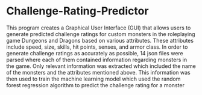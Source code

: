 # Challenge-Rating-Predictor

This program creates a Graphical User Interface (GUI) that allows users to generate predicted challenge ratings for custom monsters in the roleplaying game Dungeons and Dragons based on various attributes.
These attributes include speed, size, skills, hit points, senses, and armor class. In order to generate challenge ratings as accurately as possible, 14 json files were parsed where
each of them contained information regarding monsters in the game. Only relevant information was extracted which included the name of the monsters and the attributes mentioned above.
This information was then used to train the machine learning model which used the random forest regression algorithm to predict the challenge rating for a monster
